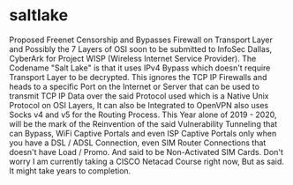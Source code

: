 # saltlake
Proposed Freenet Censorship and Bypasses Firewall on Transport Layer and Possibly the 7 Layers of OSI soon to be submitted to InfoSec Dallas, CyberArk for Project WISP (Wireless Internet Service Provider). The Codename "Salt Lake" is that it uses IPv4 Bypass which doesn't require Transport Layer to be decrypted. This ignores the TCP IP Firewalls and heads to a specific Port on the Internet or Server that can be used to transmit TCP IP Data over the said Protocol used which is a Native Unix Protocol on OSI Layers, It can also be Integrated to OpenVPN also uses Socks v4 and v5 for the Routing Process. This Year alone of 2019 - 2020, will be the mark of the Reinvention of the said Vulnerability Tunneling that can Bypass, WiFi Captive Portals and even ISP Captive Portals only when you have a DSL / ADSL Connection, even SIM Router Connections that doesn't have Load / Promo. And said to be Non-Activated SIM Cards. Don't worry I am currently taking a CISCO Netacad Course right now, But as said. It might take years to completion.
